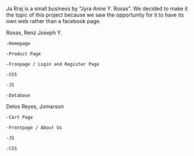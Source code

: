Ja Rraj is a small business by "Jyra Anne Y. Roxas". We decided to make it the topic of this project because we saw the opportunity for it to have its own web rather than a facebook page.

Roxas, Renz Joseph Y.

	-Homepage
	
	-Product Page
	
	-Fronpage / Login and Register Page
	
	-CSS
	
	-JS
	
	-Database
	
Delos Reyes, Jomarson

	-Cart Page
	
	-Frontpage / About Us
	
	-JS
	
	-CSS
